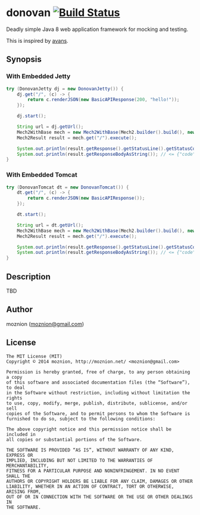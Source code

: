 donovan [![Build Status](https://travis-ci.org/moznion/donovan.svg)](https://travis-ci.org/moznion/donovan)
==

Deadly simple Java 8 web application framework for mocking and testing.

This is inspired by [avans](https://github.com/tokuhirom/avans).

Synopsis
---

### With Embedded Jetty

```java
try (DonovanJetty dj = new DonovanJetty()) {
    dj.get("/", (c) -> {
        return c.renderJSON(new BasicAPIResponse(200, "hello!"));
    });

    dj.start();

    String url = dj.getUrl();
    Mech2WithBase mech = new Mech2WithBase(Mech2.builder().build(), new URI(url));
    Mech2Result result = mech.get("/").execute();

    System.out.println(result.getResponse().getStatusLine().getStatusCode()); // <= 200
    System.out.println(result.getResponseBodyAsString()); // <= {"code":200,"messages":["hello!"]}
}
```

### With Embedded Tomcat

```java
try (DonovanTomcat dt = new DonovanTomcat()) {
    dt.get("/", (c) -> {
        return c.renderJSON(new BasicAPIResponse());
    });

    dt.start();

    String url = dt.getUrl();
    Mech2WithBase mech = new Mech2WithBase(Mech2.builder().build(), new URI(url));
    Mech2Result result = mech.get("/").execute();

    System.out.println(result.getResponse().getStatusLine().getStatusCode()); // <= 200
    System.out.println(result.getResponseBodyAsString()); // <= {"code":200,"messages":["hello!"]}
}
```

Description
--

TBD

Author
--

moznion (<moznion@gmail.com>)

License
--

```
The MIT License (MIT)
Copyright © 2014 moznion, http://moznion.net/ <moznion@gmail.com>

Permission is hereby granted, free of charge, to any person obtaining a copy
of this software and associated documentation files (the “Software”), to deal
in the Software without restriction, including without limitation the rights
to use, copy, modify, merge, publish, distribute, sublicense, and/or sell
copies of the Software, and to permit persons to whom the Software is
furnished to do so, subject to the following conditions:

The above copyright notice and this permission notice shall be included in
all copies or substantial portions of the Software.

THE SOFTWARE IS PROVIDED “AS IS”, WITHOUT WARRANTY OF ANY KIND, EXPRESS OR
IMPLIED, INCLUDING BUT NOT LIMITED TO THE WARRANTIES OF MERCHANTABILITY,
FITNESS FOR A PARTICULAR PURPOSE AND NONINFRINGEMENT. IN NO EVENT SHALL THE
AUTHORS OR COPYRIGHT HOLDERS BE LIABLE FOR ANY CLAIM, DAMAGES OR OTHER
LIABILITY, WHETHER IN AN ACTION OF CONTRACT, TORT OR OTHERWISE, ARISING FROM,
OUT OF OR IN CONNECTION WITH THE SOFTWARE OR THE USE OR OTHER DEALINGS IN
THE SOFTWARE.
```

